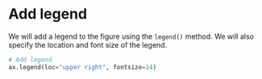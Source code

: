 # Add legend

We will add a legend to the figure using the `legend()` method. We will also specify the location and font size of the legend.

```python
# Add legend
ax.legend(loc="upper right", fontsize=14)
```
